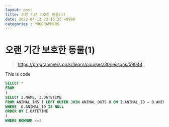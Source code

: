 ```yaml
---
layout: post
title: 오랜 기간 보호한 동물(1)
date: 2022-04-13 23:16:25 +0900
categories : PROGRAMMERS 
---
```

# 오랜 기간 보호한 동물(1)

> https://programmers.co.kr/learn/courses/30/lessons/59044



This is code
```SQL
SELECT *
FROM
(
SELECT I.NAME, I.DATETIME 
FROM ANIMAL_INS I LEFT OUTER JOIN ANIMAL_OUTS O ON I.ANIMAL_ID = O.ANIMAL_ID
WHERE  O.ANIMAL_ID IS NULL
ORDER BY I.DATETIME
)
WHERE ROWNUM <=3
```


